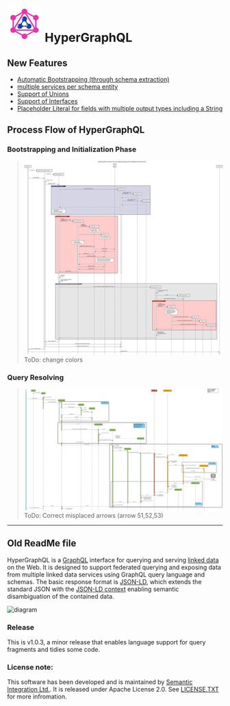 ![HyperGraphQL](docs/HyperGraphQL.png)  HyperGraphQL
======

## New Features
- [Automatic Bootstrapping (through schema extraction)](./docs/bootstrapping.md)
- [multiple services per schema entity](./docs/multiple_service_feature.md)
- [Support of Unions](./docs/union.md)
- [Support of Interfaces](./docs/interface.md)
- [Placeholder Literal for fields with multiple output types including a String](./docs/Literal_placeholder.md)

## Process Flow of HyperGraphQL
### Bootstrapping and Initialization Phase
>![bootstrapping sequence diagram](./docs/figures/bootstrapping_sequence_diagram.svg)
>ToDo: change colors

### Query Resolving
>![bootstrapping sequence diagram](./docs/figures/multiple_service_feature_modifications.svg)
>ToDo: Correct misplaced arrows (arrow 51,52,53)

----------

## Old ReadMe file
HyperGraphQL is a [GraphQL](http://graphql.org) interface for querying and serving [linked data](https://www.w3.org/standards/semanticweb/data) on the Web. It is designed to support federated querying and exposing data from multiple linked data services using GraphQL query language and schemas. The basic response format is [JSON-LD](https://json-ld.org), which extends the standard JSON with the [JSON-LD context](https://json-ld.org/spec/latest/json-ld-api-best-practices/#dfn-json-ld-context) enabling semantic disambiguation of the contained data.

<img src="https://www.hypergraphql.org/sources/front-diagram.svg" alt="diagram">

### Release
This is v1.0.3, a minor release that enables language support for query fragments and tidies some code.
### License note:
 This software has been developed and is maintained by [Semantic Integration Ltd.](http://semanticintegration.co.uk). It
          is released under Apache License 2.0. See [LICENSE.TXT](https://github.com/semantic-integration/hypergraphql/blob/master/LICENSE.TXT) for more infromation.
